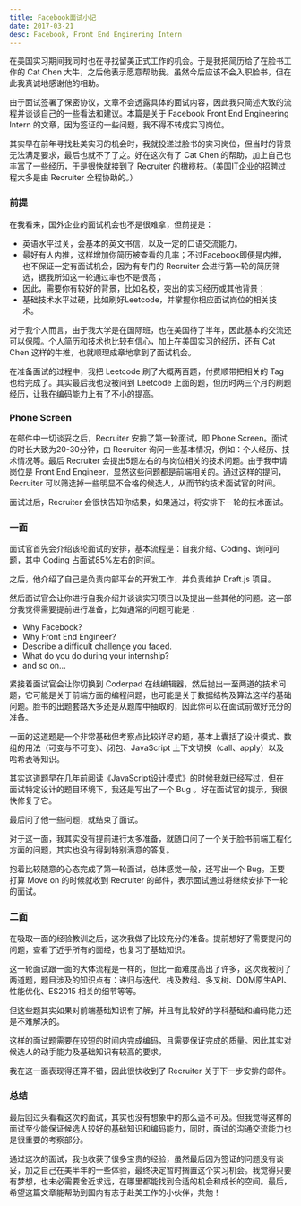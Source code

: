 ```yaml
---
title: Facebook面试小记
date: 2017-03-21
desc: Facebook, Front End Enginering Intern
---
```


在美国实习期间我同时也在寻找留美正式工作的机会。于是我把简历给了在脸书工作的 Cat Chen 大牛，之后他表示愿意帮助我。虽然今后应该不会入职脸书，但在此我真诚地感谢他的相助。

<!-- more -->

由于面试签署了保密协议，文章不会透露具体的面试内容，因此我只简述大致的流程并谈谈自己的一些看法和建议。本篇是关于 Facebook Front End Engineering Intern 的文章，因为签证的一些问题，我不得不转成实习岗位。

其实早在前年寻找赴美实习的机会时，我就投递过脸书的实习岗位，但当时的背景无法满足要求，最后也就不了了之。好在这次有了 Cat Chen 的帮助，加上自己也丰富了一些经历，于是很快就接到了 Recruiter 的橄榄枝。（美国IT企业的招聘过程大多是由 Recruiter 全程协助的。）

### 前提

在我看来，国外企业的面试机会也不是很难拿，但前提是：

- 英语水平过关，会基本的英文书信，以及一定的口语交流能力。
- 最好有人内推，这样增加你简历被查看的几率；不过Facebook即便是内推，也不保证一定有面试机会，因为有专门的 Recruiter 会进行第一轮的简历筛选，据我所知这一轮通过率也不是很高；
- 因此，需要你有较好的背景，比如名校，突出的实习经历或其他背景；
- 基础技术水平过硬，比如刷好Leetcode，并掌握你相应面试岗位的相关技术。

对于我个人而言，由于我大学是在国际班，也在美国待了半年，因此基本的交流还可以保障。个人简历和技术也比较有信心，加上在美国实习的经历，还有 Cat Chen 这样的牛推，也就顺理成章地拿到了面试机会。

在准备面试的过程中，我把 Leetcode 刷了大概两百题，付费顺带把相关的 Tag 也给完成了。其实最后我也没被问到 Leetcode 上面的题，但历时两三个月的刷题经历，让我在编码能力上有了不小的提高。

### Phone Screen

在邮件中一切谈妥之后，Recruiter 安排了第一轮面试，即 Phone Screen。面试的时长大致为20-30分钟，由 Recruiter 询问一些基本情况，例如：个人经历、技术情况等。最后 Recruiter 会提出5题左右的与岗位相关的技术问题。由于我申请岗位是 Front End Engineer，显然这些问题都是前端相关的。通过这样的提问，Recruiter 可以筛选掉一些明显不合格的候选人，从而节约技术面试官的时间。

面试过后，Recruiter 会很快告知你结果，如果通过，将安排下一轮的技术面试。

### 一面

面试官首先会介绍该轮面试的安排，基本流程是：自我介绍、Coding、询问问题，其中 Coding 占面试85%左右的时间。

之后，他介绍了自己是负责内部平台的开发工作，并负责维护 Draft.js 项目。

然后面试官会让你进行自我介绍并谈谈实习项目以及提出一些其他的问题。这一部分我觉得需要提前进行准备，比如通常的问题可能是：

- Why Facebook? 
- Why Front End Engineer?
- Describe a difficult challenge you faced.
- What do you do during your internship?
- and so on...

紧接着面试官会让你切换到 Coderpad 在线编辑器，然后抛出一至两道的技术问题，它可能是关于前端方面的编程问题，也可能是关于数据结构及算法这样的基础问题。脸书的出题套路大多还是从题库中抽取的，因此你可以在面试前做好充分的准备。

一面的这道题是一个非常基础但考察点比较详尽的题，基本上囊括了设计模式、数组的用法（可变与不可变）、闭包、JavaScript 上下文切换（call、apply）以及哈希表等知识。

其实这道题早在几年前阅读《JavaScript设计模式》的时候我就已经写过，但在面试特定设计的题目环境下，我还是写出了一个 Bug 。好在面试官的提示，我很快修复了它。

最后问了他一些问题，就结束了面试。

对于这一面，我其实没有提前进行太多准备，就随口问了一个关于脸书前端工程化方面的问题，其实也没有得到特别满意的答复。

抱着比较随意的心态完成了第一轮面试，总体感觉一般，还写出一个 Bug。正要打算 Move on 的时候就收到 Recruiter 的邮件，表示面试通过将继续安排下一轮的面试。

### 二面

在吸取一面的经验教训之后，这次我做了比较充分的准备。提前想好了需要提问的问题，查看了近乎所有的面经，也复习了基础知识。

这一轮面试跟一面的大体流程是一样的，但比一面难度高出了许多，这次我被问了两道题，题目涉及的知识点有：递归与迭代、栈及数组、多叉树、DOM原生API、性能优化、ES2015 相关的细节等等。

但这些题其实如果对前端基础知识有了解，并且有比较好的学科基础和编码能力还是不难解决的。

这样的面试题需要在较短的时间内完成编码，且需要保证完成的质量。因此其实对候选人的动手能力及基础知识有较高的要求。

我在这一面表现得还算不错，因此很快收到了 Recruiter 关于下一步安排的邮件。

### 总结

最后回过头看看这次的面试，其实也没有想象中的那么遥不可及。但我觉得这样的面试至少能保证候选人较好的基础知识和编码能力，同时，面试的沟通交流能力也是很重要的考察部分。

通过这次的面试，我也收获了很多宝贵的经验，虽然最后因为签证的问题没有谈妥，加之自己在美半年的一些体验，最终决定暂时搁置这个实习机会。我觉得只要有梦想，也未必需要舍近求远，在哪里都能找到合适的机会和成长的空间。最后，希望这篇文章能帮助到国内有志于赴美工作的小伙伴，共勉！